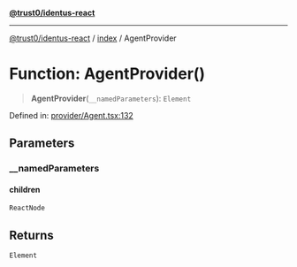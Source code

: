 [**@trust0/identus-react**](../../README.md)

***

[@trust0/identus-react](../../README.md) / [index](../README.md) / AgentProvider

# Function: AgentProvider()

> **AgentProvider**(`__namedParameters`): `Element`

Defined in: [provider/Agent.tsx:132](https://github.com/trust0-project/identus/blob/6e116e70ebca69fb9f7ae79bf35341c428d9e5fd/packages/identus-react/src/provider/Agent.tsx#L132)

## Parameters

### \_\_namedParameters

#### children

`ReactNode`

## Returns

`Element`
